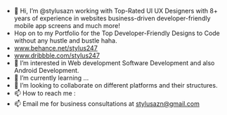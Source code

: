 - 👋 Hi, I’m @stylusazn working with Top-Rated UI UX Designers with 8+ years of experience in websites business-driven developer-friendly mobile app screens and much more!
- Hop on to my Portfolio for the Top Developer-Friendly Designs to Code without any hustle and bustle haha.
- www.behance.net/stylus247
- www.dribbble.com/stylus247
- 👀 I’m interested in Web development Software Development and also Android Development.
- 🌱 I’m currently learning ...
- 💞️ I’m looking to collaborate on different platforms and their structures.
- 📫 How to reach me :
- 📫 Email me for business consultations at stylusazn@gmail.com

